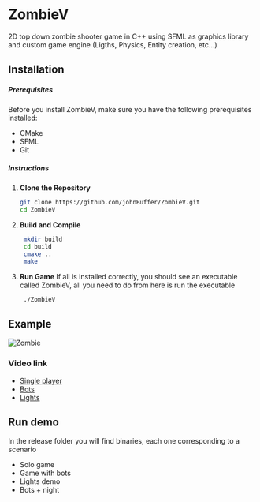 # ZombieV
2D top down zombie shooter game in C++ using SFML as graphics library and custom game engine (Ligths, Physics, Entity creation, etc...)

## Installation

##### Prerequisites

Before you install ZombieV, make sure you have the following prerequisites installed:

- CMake
- SFML
- Git

##### Instructions

1. **Clone the Repository**

   ```bash
   git clone https://github.com/johnBuffer/ZombieV.git
   cd ZombieV
   ```
    


2. **Build and Compile**
   ```bash
    mkdir build
    cd build
    cmake ..
    make
    ```

3. **Run Game**
    If all is installed correctly, you should see an executable called ZombieV, all you need to do from here is run the executable  
   ```bash
    ./ZombieV
    ```

## Example
![Zombie](https://github.com/johnBuffer/ZombieV/blob/master/img/illustration.png)

### Video link

 - [Single player](https://www.youtube.com/watch?v=pj3m3Fu3i5A)
 - [Bots](https://www.youtube.com/watch?v=LflP2BUqJQc)
 - [Lights](https://www.youtube.com/watch?v=rCyaakRHUJ0)

## Run demo

In the release folder you will find binaries, each one corresponding to a scenario
*  Solo game
*  Game with bots
*  Lights demo
*  Bots + night
